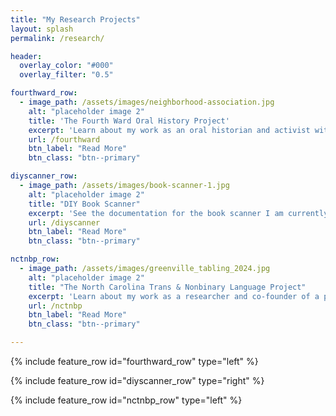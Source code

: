 ```yaml
---
title: "My Research Projects"
layout: splash
permalink: /research/

header:
  overlay_color: "#000"
  overlay_filter: "0.5"

fourthward_row:
  - image_path: /assets/images/neighborhood-association.jpg
    alt: "placeholder image 2"
    title: 'The Fourth Ward Oral History Project'
    excerpt: 'Learn about my work as an oral historian and activist with the Fourth Ward Historic Neighborhood Association'
    url: /fourthward
    btn_label: "Read More"
    btn_class: "btn--primary"

diyscanner_row:
  - image_path: /assets/images/book-scanner-1.jpg
    alt: "placeholder image 2"
    title: "DIY Book Scanner"
    excerpt: 'See the documentation for the book scanner I am currently building and developing software for'
    url: /diyscanner
    btn_label: "Read More"
    btn_class: "btn--primary"

nctnbp_row:
  - image_path: /assets/images/greenville_tabling_2024.jpg
    alt: "placeholder image 2"
    title: "The North Carolina Trans & Nonbinary Language Project"
    excerpt: 'Learn about my work as a researcher and co-founder of a project documenting trans linguistic practices and life in the U.S. South'
    url: /nctnbp
    btn_label: "Read More"
    btn_class: "btn--primary"

---
```


{% include feature_row id="fourthward_row" type="left" %}

{% include feature_row id="diyscanner_row" type="right" %}

{% include feature_row id="nctnbp_row" type="left" %}
